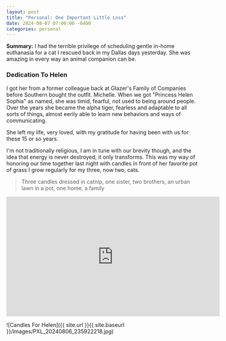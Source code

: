 ```yaml
---
layout: post
title: "Personal: One Important Little Loss"
date: 2024-08-07 07:00:00 -0400
categories: personal
---
```


**Summary:** I had the terrible privilege of scheduling gentle in-home euthanasia for a cat I rescued back in my Dallas days yesterday. She was amazing in every way an animal companion can be.

<!--more-->

### Dedication To Helen

I got her from a former colleague back at Glazer's Family of Companies before Southern bought the outfit. Michelle. When we got "Princess Helen Sophia" as named, she was timid, fearful, not used to being around people. Over the years she became the alpha tiger, fearless and adaptable to all sorts of things, almost eerily able to learn new behaviors and ways of communicating.

She left my life, very loved, with my gratitude for having been with us for these 15 or so years.

I'm not traditionally religious, I am in tune with our brevity though, and the idea that energy is never destroyed, it only transforms. This was my way of honoring our time together last night with candles in front of her favorite pot of grass I grow regularly for my three, now two, cats.

> Three candles dressed in catnip, one sister, two brothers, an urban lawn in a pot, one home, a family

<iframe width="560" height="315" src="https://www.youtube.com/embed/tZzheI_VUpY" frameborder="0" allow="accelerometer; autoplay; encrypted-media; gyroscope; picture-in-picture" allowfullscreen></iframe>

![Candles For Helen]({{ site.url }}{{ site.baseurl }}/images/PXL_20240806_235922218.jpg)
